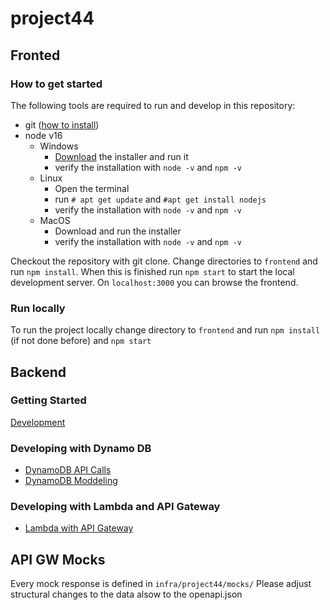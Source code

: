 # project44

## Fronted

### How to get started

The following tools are required to run and develop in this repository:

- git ([how to install](https://git-scm.com/book/de/v2/Erste-Schritte-Git-installieren))
- node v16
  - Windows
    - [Download](https://nodejs.org/en/download/) the installer and run it
    - verify the installation with `node -v` and `npm -v`
  - Linux
    - Open the terminal
    - run `# apt get update` and `#apt get install nodejs`
    - verify the installation with `node -v` and `npm -v`
  - MacOS
    - Download and run the installer
    - verify the installation with `node -v` and `npm -v`

Checkout the repository with git clone. Change directories to `frontend` and run `npm install`. When this is
finished run `npm start` to start the local development server. On `localhost:3000` you can browse the frontend.

### Run locally

To run the project locally change directory to `frontend` and run `npm install` (if not done before) and `npm start`

## Backend

### Getting Started

[Development](backend/development.md)

### Developing with Dynamo DB

- [DynamoDB API Calls](https://docs.aws.amazon.com/de_de/amazondynamodb/latest/developerguide/HowItWorks.API.html#HowItWorks.API.DataPlane)
- [DynamoDB Moddeling](https://www.alexdebrie.com/posts/dynamodb-one-to-many/)

### Developing with Lambda and API Gateway

- [Lambda with API Gateway](https://docs.aws.amazon.com/apigateway/latest/developerguide/api-gateway-create-api-as-simple-proxy-for-lambda.html)

## API GW Mocks

Every mock response is defined in `infra/project44/mocks/`
Please adjust structural changes to the data alsow to the openapi.json
